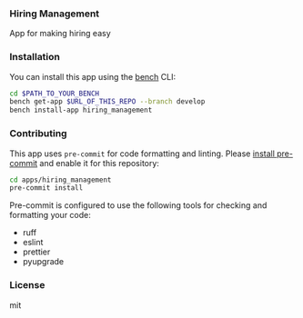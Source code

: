 ### Hiring Management

App for making hiring easy

### Installation

You can install this app using the [bench](https://github.com/frappe/bench) CLI:

```bash
cd $PATH_TO_YOUR_BENCH
bench get-app $URL_OF_THIS_REPO --branch develop
bench install-app hiring_management
```

### Contributing

This app uses `pre-commit` for code formatting and linting. Please [install pre-commit](https://pre-commit.com/#installation) and enable it for this repository:

```bash
cd apps/hiring_management
pre-commit install
```

Pre-commit is configured to use the following tools for checking and formatting your code:

- ruff
- eslint
- prettier
- pyupgrade

### License

mit
